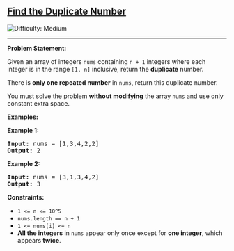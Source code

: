 <h2><a href="https://leetcode.com/problems/find-the-duplicate-number">Find the Duplicate Number</a></h2>

<img src='https://img.shields.io/badge/Difficulty-Medium-yellow' alt='Difficulty: Medium' /><hr>

<p><strong>Problem Statement:</strong></p>
<p>Given an array of integers <code>nums</code> containing <code>n + 1</code> integers where each integer is in the range <code>[1, n]</code> inclusive, return the <strong>duplicate</strong> number.</p>

<p>There is <strong>only one repeated number</strong> in <code>nums</code>, return this duplicate number.</p>

<p>You must solve the problem <strong>without modifying</strong> the array <code>nums</code> and use only constant extra space.</p>

<p><strong>Examples:</strong></p>

<p><strong>Example 1:</strong></p>
<pre>
<strong>Input:</strong> nums = [1,3,4,2,2]
<strong>Output:</strong> 2
</pre>

<p><strong>Example 2:</strong></p>
<pre>
<strong>Input:</strong> nums = [3,1,3,4,2]
<strong>Output:</strong> 3
</pre>

<p><strong>Constraints:</strong></p>
<ul>
	<li><code>1 &lt;= n &lt;= 10^5</code></li>
	<li><code>nums.length == n + 1</code></li>
	<li><code>1 &lt;= nums[i] &lt;= n</code></li>
	<li><strong>All the integers</strong> in <code>nums</code> appear only once except for <strong>one integer</strong>, which appears <strong>twice</strong>.</li>
</ul>
